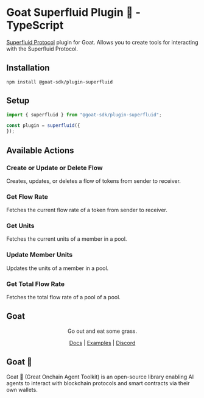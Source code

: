 # Goat Superfluid Plugin 🐐 - TypeScript

[Superfluid Protocol](https://docs.superfluid.finance/) plugin for Goat. Allows you to create tools for interacting with the Superfluid Protocol.

## Installation
```
npm install @goat-sdk/plugin-superfluid
```

## Setup
    
```typescript
import { superfluid } from "@goat-sdk/plugin-superfluid";

const plugin = superfluid({
});
```

## Available Actions

### Create or Update or Delete Flow
Creates, updates, or deletes a flow of tokens from sender to receiver.

### Get Flow Rate
Fetches the current flow rate of a token from sender to receiver.

### Get Units
Fetches the current units of a member in a pool.

### Update Member Units
Updates the units of a member in a pool.

### Get Total Flow Rate
Fetches the total flow rate of a pool of a pool.

## Goat

<div align="center">
Go out and eat some grass.

[Docs](https://ohmygoat.dev) | [Examples](https://github.com/goat-sdk/goat/tree/main/typescript/examples) | [Discord](https://discord.gg/goat-sdk)</div>

## Goat 🐐
Goat 🐐 (Great Onchain Agent Toolkit) is an open-source library enabling AI agents to interact with blockchain protocols and smart contracts via their own wallets.
